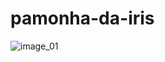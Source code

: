 # pamonha-da-iris

![image_01](https://github.com/duodevssp/pamonha-da-iris/assets/153000935/f3fa5595-d8fe-401f-a756-533d922f29e9)
